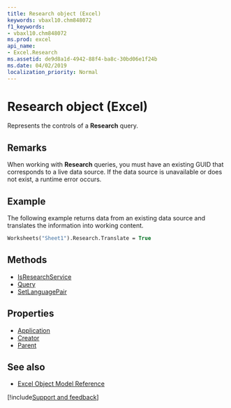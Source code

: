 ```yaml
---
title: Research object (Excel)
keywords: vbaxl10.chm848072
f1_keywords:
- vbaxl10.chm848072
ms.prod: excel
api_name:
- Excel.Research
ms.assetid: de9d8a1d-4942-88f4-ba8c-30bd06e1f24b
ms.date: 04/02/2019
localization_priority: Normal
---
```



# Research object (Excel)

Represents the controls of a **Research** query.


## Remarks

When working with **Research** queries, you must have an existing GUID that corresponds to a live data source. If the data source is unavailable or does not exist, a runtime error occurs.


## Example

The following example returns data from an existing data source and translates the information into working content.

```vb
Worksheets("Sheet1").Research.Translate = True
```

## Methods

- [IsResearchService](Excel.Research.IsResearchService.md)
- [Query](Excel.Research.Query.md)
- [SetLanguagePair](Excel.Research.SetLanguagePair.md)

## Properties

- [Application](Excel.Research.Application.md)
- [Creator](Excel.Research.Creator.md)
- [Parent](Excel.Research.Parent.md)

## See also

- [Excel Object Model Reference](overview/Excel/object-model.md)

[!include[Support and feedback](~/includes/feedback-boilerplate.md)]